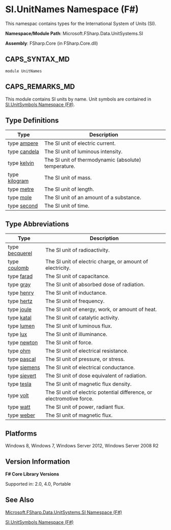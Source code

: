 # SI.UnitNames Namespace (F#)

This namespac contains types for the International System of Units (SI).

**Namespace/Module Path**: Microsoft.FSharp.Data.UnitSystems.SI

**Assembly**: FSharp.Core (in FSharp.Core.dll)


## CAPS_SYNTAX_MD

```
module UnitNames
```

## CAPS_REMARKS_MD
This module contains SI units by name. Unit symbols are contained in [SI.UnitSymbols Namespace &#40;F&#35;&#41;](SI.UnitSymbols+Namespace+%28F%23%29.md).


## Type Definitions


|Type|Description|
|----|-----------|
|type [ampere](http://msdn.microsoft.com/en-us/library/831db12b-b3a0-4faa-8378-458e685c5b5c)|The SI unit of electric current.|
|type [candela](http://msdn.microsoft.com/en-us/library/2202fa6a-766f-4942-9036-74e3026938d6)|The SI unit of luminous intensity.|
|type [kelvin](http://msdn.microsoft.com/en-us/library/3817bf1a-b7a2-4006-bc0c-025d678e6b2c)|The SI unit of thermodynamic (absolute) temperature.|
|type [kilogram](http://msdn.microsoft.com/en-us/library/cedabb88-38e8-483a-8322-98f035d282a5)|The SI unit of mass.|
|type [metre](http://msdn.microsoft.com/en-us/library/1d6c9197-2bda-49fb-b3c2-2f27af3ef010)|The SI unit of length.|
|type [mole](http://msdn.microsoft.com/en-us/library/e00829bd-cdda-4f54-9c8a-18cb067ba9dd)|The SI unit of an amount of a substance.|
|type [second](http://msdn.microsoft.com/en-us/library/b6ceda81-7b8f-4842-bef0-a4269b44c536)|The SI unit of time.|

## Type Abbreviations


|Type|Description|
|----|-----------|
|type [becquerel](http://msdn.microsoft.com/en-us/library/f6e0b4d8-f28a-46df-a772-93ed0a6ac888)|The SI unit of radioactivity.|
|type [coulomb](http://msdn.microsoft.com/en-us/library/2460fe78-24c9-4054-ae76-b96b04e33ba2)|The SI unit of electric charge, or amount of electricity.|
|type [farad](http://msdn.microsoft.com/en-us/library/9e7869d7-7669-4ed1-999d-c1b58695c5dd)|The SI unit of capacitance.|
|type [gray](http://msdn.microsoft.com/en-us/library/f25d1878-3275-4ab6-8ac8-f65bf36c7975)|The SI unit of absorbed dose of radiation.|
|type [henry](http://msdn.microsoft.com/en-us/library/f3a65b1a-6949-4ae7-bdf5-fded7558dcf6)|The SI unit of inductance.|
|type [hertz](http://msdn.microsoft.com/en-us/library/59fa8c8e-1800-4663-9d17-34eb2af7311b)|The SI unit of frequency.|
|type [joule](http://msdn.microsoft.com/en-us/library/1a12eb97-2c0d-490d-a8f7-f2e19bbf2e3c)|The SI unit of energy, work, or amount of heat.|
|type [katal](http://msdn.microsoft.com/en-us/library/aa461c01-c642-4143-82df-e21fcd7305ab)|The SI unit of catalytic activity.|
|type [lumen](http://msdn.microsoft.com/en-us/library/0a63fc1b-d3f1-4edf-95fb-9ddbd63f0fa0)|The SI unit of luminous flux.|
|type [lux](http://msdn.microsoft.com/en-us/library/74224def-1eea-4f1f-8f8b-6a1d5aa45035)|The SI unit of illuminance.|
|type [newton](http://msdn.microsoft.com/en-us/library/f8c0f1b5-58b3-4c7c-904e-26862dc1292f)|The SI unit of force.|
|type [ohm](http://msdn.microsoft.com/en-us/library/d24ad21f-5ad3-4f80-9392-a6b48548561d)|The SI unit of electrical resistance.|
|type [pascal](http://msdn.microsoft.com/en-us/library/3ebe2f0c-cba3-4d61-ae7e-c2c3063fc9b2)|The SI unit of pressure, or stress.|
|type [siemens](http://msdn.microsoft.com/en-us/library/a0ec9042-2dee-4de3-b83c-bf14e69648b1)|The SI unit of electrical conductance.|
|type [sievert](http://msdn.microsoft.com/en-us/library/4a8ae081-c0b9-4d43-a4bf-f68141a427e7)|The SI unit of dose equivalent of radiation.|
|type [tesla](http://msdn.microsoft.com/en-us/library/f8feb14a-b488-439c-b565-7f2e46e645df)|The SI unit of magnetic flux density.|
|type [volt](http://msdn.microsoft.com/en-us/library/8bd87a74-e517-43c6-814c-cc4c65c46db0)|The SI unit of electric potential difference, or electromotive force.|
|type [watt](http://msdn.microsoft.com/en-us/library/d94da070-cea6-445c-9e24-77a41f367946)|The SI unit of power, radiant flux.|
|type [weber](http://msdn.microsoft.com/en-us/library/cb830369-f0d0-459b-8a7c-297151bdba96)|The SI unit of magnetic flux.|

## Platforms
Windows 8, Windows 7, Windows Server 2012, Windows Server 2008 R2


## Version Information
**F# Core Library Versions**

Supported in: 2.0, 4.0, Portable




## See Also
[Microsoft.FSharp.Data.UnitSystems.SI Namespace &#40;F&#35;&#41;](Microsoft.FSharp.Data.UnitSystems.SI+Namespace+%28F%23%29.md)

[SI.UnitSymbols Namespace &#40;F&#35;&#41;](SI.UnitSymbols+Namespace+%28F%23%29.md)


